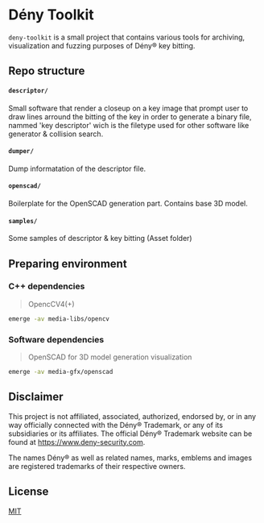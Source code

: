 # Dény Toolkit

`deny-toolkit` is a small project that contains various tools for archiving, visualization and fuzzing purposes of Dény® key bitting.

## Repo structure 

#### `descriptor/`

Small software that render a closeup on a key image that prompt user to draw lines arround the bitting of the key in order to generate a binary file, nammed 'key descriptor' wich is the filetype used for other software like generator & collision search.

#### `dumper/`

Dump informatation of the descriptor file.

#### `openscad/`

Boilerplate for the OpenSCAD generation part. Contains base 3D model.

#### `samples/`

Some samples of descriptor & key bitting (Asset folder)

## Preparing environment

### C++ dependencies

> OpencCV4(+)

```bash
emerge -av media-libs/opencv
```

### Software dependencies

> OpenSCAD for 3D model generation visualization
```bash
emerge -av media-gfx/openscad
```

## Disclaimer

This project is not affiliated, associated, authorized, endorsed by, or in any way officially connected with the Dény® Trademark, or any of its subsidiaries or its affiliates. The official Dény® Trademark website can be found at https://www.deny-security.com.

The names Dény® as well as related names, marks, emblems and images are registered trademarks of their respective owners.

## License
[MIT](https://choosealicense.com/licenses/mit/)
